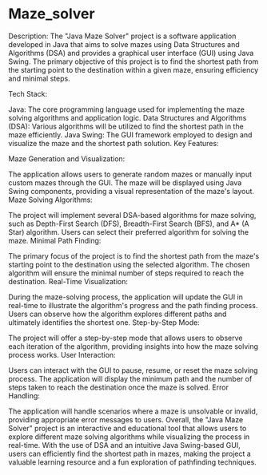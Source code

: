 # Maze_solver

Description:
The "Java Maze Solver" project is a software application developed in Java that aims to solve mazes using Data Structures and Algorithms (DSA) and provides a graphical user interface (GUI) using Java Swing. The primary objective of this project is to find the shortest path from the starting point to the destination within a given maze, ensuring efficiency and minimal steps.

Tech Stack:

Java: The core programming language used for implementing the maze solving algorithms and application logic.
Data Structures and Algorithms (DSA): Various algorithms will be utilized to find the shortest path in the maze efficiently.
Java Swing: The GUI framework employed to design and visualize the maze and the shortest path solution.
Key Features:

Maze Generation and Visualization:

The application allows users to generate random mazes or manually input custom mazes through the GUI.
The maze will be displayed using Java Swing components, providing a visual representation of the maze's layout.
Maze Solving Algorithms:

The project will implement several DSA-based algorithms for maze solving, such as Depth-First Search (DFS), Breadth-First Search (BFS), and A* (A Star) algorithm.
Users can select their preferred algorithm for solving the maze.
Minimal Path Finding:

The primary focus of the project is to find the shortest path from the maze's starting point to the destination using the selected algorithm.
The chosen algorithm will ensure the minimal number of steps required to reach the destination.
Real-Time Visualization:

During the maze-solving process, the application will update the GUI in real-time to illustrate the algorithm's progress and the path finding process.
Users can observe how the algorithm explores different paths and ultimately identifies the shortest one.
Step-by-Step Mode:

The project will offer a step-by-step mode that allows users to observe each iteration of the algorithm, providing insights into how the maze solving process works.
User Interaction:

Users can interact with the GUI to pause, resume, or reset the maze solving process.
The application will display the minimum path and the number of steps taken to reach the destination once the maze is solved.
Error Handling:

The application will handle scenarios where a maze is unsolvable or invalid, providing appropriate error messages to users.
Overall, the "Java Maze Solver" project is an interactive and educational tool that allows users to explore different maze solving algorithms while visualizing the process in real-time. With the use of DSA and an intuitive Java Swing-based GUI, users can efficiently find the shortest path in mazes, making the project a valuable learning resource and a fun exploration of pathfinding techniques.
